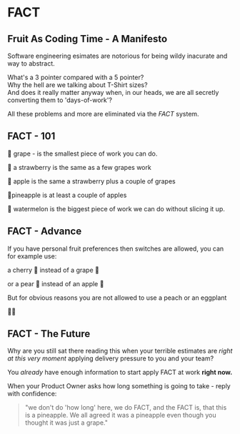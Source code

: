 # FACT

## Fruit As Coding Time - A Manifesto

Software engineering esimates are notorious for being wildy inacurate and way to abstract.  

What's a 3 pointer compared with a 5 pointer?  
Why the hell are we talking about T-Shirt sizes?  
And does it really matter anyway when, in our heads, we are all secretly converting them to 'days-of-work'?

All these problems and more are eliminated via the *FACT* system.

## FACT - 101

:grapes: grape - is the smallest piece of work you can do.

:strawberry: a strawberry is the same as a few grapes work

:apple: apple is the same a strawberry plus a couple of grapes

:pineapple:pineapple is at least a couple of apples

:watermelon: watermelon is the biggest piece of work we can do without slicing it up.

## FACT - Advance

If you have personal fruit preferences then switches are allowed, you can for example use:

a cherry :cherries: instead of a grape :grapes:

or a pear :pear: instead of an apple :apple:

But for obvious reasons you are not allowed to use a peach or an eggplant

:peach::eggplant:

## FACT - The Future

Why are you still sat there reading this when your terrible estimates are _right at this very moment_ applying delivery pressure to you and your team?  

You _already_ have enough information to start apply FACT at work **right now.**

When your Product Owner asks how long something is going to take - reply with confidence:

> "we don't do 'how long' here, we do FACT, and the FACT is, that this is a pineapple. 
> We all agreed it was a pineapple even though you thought it was just a grape."




